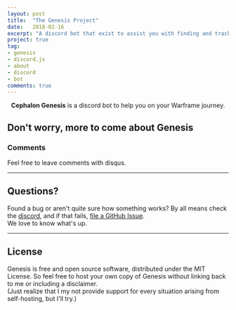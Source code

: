 ```yaml
---
layout: post
title:  "The Genesis Project"
date:   2018-02-16
excerpt: "A discord bot that exist to assist you with finding and tracking information for your journey in Warframe."
project: true
tag:
- genesis 
- discord.js
- about
- discord
- bot
comments: true
---
```


<center><b>Cephalon Genesis</b> is a discord bot to help you on your Warframe journey.</center>
     
## Don't worry, more to come about Genesis

### Comments
Feel free to leave comments with disqus.

---

## Questions?

Found a bug or aren't quite sure how something works? By all means check the [discord](https://discord.gg/DuFunUv), and if that fails, [file a GitHub Issue](https://github.com/wfcd/genesis/issues/new).    
We love to know what's up.

---

## License

Genesis is free and open source software, distributed under the MIT License. So feel free to host your own copy of Genesis without linking back to me or including a disclaimer.    
(Just realize that I my not provide support for every situation arising from self-hosting, but I'll try.)
